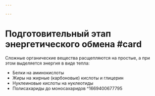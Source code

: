 ```yaml
---

---
```

# Подготовительный этап энергетического обмена #card 
Сложные органические вещества расщепляются на простые, а при этом выделяется энергия в виде тепла:
- Белки на аминокислоты
- Жиры на жирные (карбоновые) кислоты и глицерин
- Нуклеиновые кислоты на нуклеотиды
- Полисахариды до моносахаридов
^1669400677795